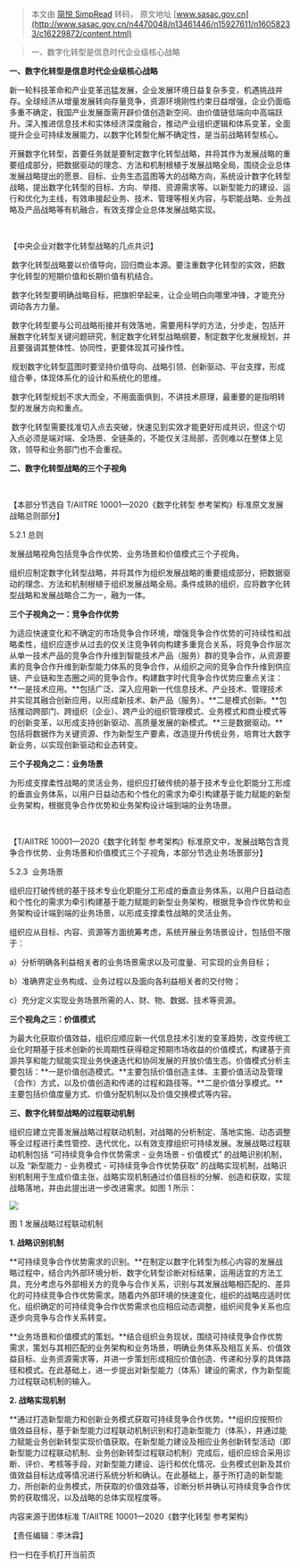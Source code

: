> 本文由 [简悦 SimpRead](http://ksria.com/simpread/) 转码， 原文地址 [www.sasac.gov.cn](http://www.sasac.gov.cn/n4470048/n13461446/n15927611/n16058233/c16229872/content.html)

> 一、数字化转型是信息时代企业级核心战略

**一、数字化转型是信息时代企业级核心战略** 

新一轮科技革命和产业变革迅猛发展，企业发展环境日益复杂多变，机遇挑战并存。全球经济从增量发展转向存量竞争，资源环境刚性约束日益增强，企业仍面临多重不确定，我国产业发展亟需开辟价值创造新空间、由价值链低端向中高端跃升。深入推进信息技术和实体经济深度融合，推动产业组织逻辑和体系变革，全面提升企业可持续发展能力，以数字化转型化解不确定性，是当前战略转型核心。

开展数字化转型，首要任务就是要制定数字化转型战略，并将其作为发展战略的重要组成部分，把数据驱动的理念、方法和机制根植于发展战略全局，围绕企业总体发展战略提出的愿景、目标、业务生态蓝图等大的战略方向，系统设计数字化转型战略，提出数字化转型的目标、方向、举措、资源需求等。以新型能力的建设、运行和优化为主线，有效串接起业务、技术、管理等相关内容，与职能战略、业务战略及产品战略等有机融合，有效支撑企业总体发展战略实现。

 

【中央企业对数字化转型战略的几点共识】

 数字化转型战略要以价值导向，回归商业本源。要注重数字化转型的实效，把数字化转型的短期价值和长期价值有机结合。

 数字化转型要明确战略目标，把旗帜举起来，让企业明白向哪里冲锋，才能充分调动各方力量。

 数字化转型要与公司战略衔接并有效落地，需要用科学的方法，分步走，包括开展数字化转型关键问题研究，制定数字化转型战略纲要，制定数字化发展规划，并且要强调其整体性、协同性，更要体现其可操作性。

 规划数字化转型蓝图时要坚持价值导向、战略引领、创新驱动、平台支撑，形成组合拳，体现体系化的设计和系统化的思维。

 数字化转型规划不求大而全，不用面面俱到，不讲技术原理，最重要的是指明转型的发展方向和重点。

 数字化转型需要找准切入点去突破，快速见到实效才能更好形成共识，但这个切入点必须是端对端、全场景、全链条的，不能仅关注局部，否则难以在整体上见效，领导和业务部门也不会重视。

**二、数字化转型战略的三个子视角**  

 

【本部分节选自 T/AIITRE 10001—2020《数字化转型 参考架构》标准原文发展战略总则部分】

5.2.1 总则

发展战略视角包括竞争合作优势、业务场景和价值模式三个子视角。

组织应制定数字化转型战略，并将其作为组织发展战略的重要组成部分，把数据驱动的理念、方法和机制根植于组织发展战略全局。条件成熟的组织，应将数字化转型战略和发展战略合二为一，融为一体。

**三个子视角之一：竞争合作优势**

为适应快速变化和不确定的市场竞争合作环境，增强竞争合作优势的可持续性和战略柔性，组织应逐步从过去的仅关注竞争转向构建多重竞合关系，将竞争合作层次从单一技术产品的竞争合作升维到智能技术产品（服务）群的竞争合作，从资源要素的竞争合作升维到新型能力体系的竞争合作，从组织之间的竞争合作升维到供应链、产业链和生态圈之间的竞争合作。构建数字时代竞争合作优势应重点关注：**一是技术应用。**包括广泛、深入应用新一代信息技术、产业技术、管理技术并实现其融合创新应用，以形成新技术、新产品（服务）。**二是模式创新。**包括推动跨部门、跨组织（企业）、跨产业的组织管理模式、业务模式和商业模式等的创新变革，以形成支持创新驱动、高质量发展的新模式。**三是数据驱动。**包括将数据作为关键资源、作为新型生产要素，改造提升传统业务，培育壮大数字新业务，以实现创新驱动和业态转变。

**三个子视角之二：业务场景**

为形成支撑柔性战略的灵活业务，组织应打破传统的基于技术专业化职能分工形成的垂直业务体系，以用户日益动态和个性化的需求为牵引构建基于能力赋能的新型业务架构，根据竞争合作优势和业务架构设计端到端的业务场景。  

 

【T/AIITRE 10001—2020《数字化转型 参考架构》标准原文中，发展战略包含竞争合作优势、业务场景和价值模式三个子视角，本部分节选业务场景部分】

5.2.3  业务场景

组织应打破传统的基于技术专业化职能分工形成的垂直业务体系，以用户日益动态和个性化的需求为牵引构建基于能力赋能的新型业务架构，根据竞争合作优势和业务架构设计端到端的业务场景，以形成支撑柔性战略的灵活业务。

组织应从目标、内容、资源等方面统筹考虑，系统开展业务场景设计，包括但不限于：

a）分析明确各利益相关者的业务场景需求以及可度量、可实现的业务目标；

b）准确界定业务构成、业务过程以及面向各利益相关者的交付物；

c）充分定义实现业务场景所需的人、财、物、数据、技术等资源。

**三个视角之三：价值模式**

为最大化获取价值效益，组织应顺应新一代信息技术引发的变革趋势，改变传统工业化时期基于技术创新的长周期性获得稳定预期市场收益的价值模式，构建基于资源共享和能力赋能实现业务快速迭代和协同发展的开放价值生态。价值模式分析主要包括：**一是价值创造模式。**主要包括价值创造主体、主要价值活动及管理（合作）方式，以及价值创造和传递的过程和路径等。**二是价值分享模式。**主要包括价值度量方式、价值分配机制以及价值交换模式等内容。

**三、数字化转型战略的过程联动机制**

组织应建立完善发展战略过程联动机制，对战略的分析制定、落地实施、动态调整等全过程进行柔性管控、迭代优化，以有效支撑组织可持续发展。发展战略过程联动机制包括 “可持续竞争合作优势需求 - 业务场景 - 价值模式” 的战略识别机制，以及 “新型能力 - 业务模式 - 可持续竞争合作优势获取” 的战略实现机制，战略识别机制用于生成价值主张，战略实现机制通过价值目标的分解、创造和获取，实现战略落地，并由此提出进一步改进需求。如图 1 所示：

**![](http://www.sasac.gov.cn/n4470048/n13461446/n15927611/n16058233/c16229872/part/16230550.png)**

图 1 发展战略过程联动机制

**1. 战略识别机制**

**可持续竞争合作优势需求的识别。**在制定以数字化转型为核心内容的发展战略过程中，结合内外部环境分析、数字化转型诊断对标结果，运用适宜的方法工具，充分考虑与外部相关方的竞争与合作关系，识别与其发展战略相匹配的、差异化的可持续竞争合作优势需求。随着内外部环境的快速变化，组织的战略应适时优化，组织确定的可持续竞争合作优势需求也应相应动态调整，组织间竞争关系也应逐步向竞争与合作关系转变。

**业务场景和价值模式的策划。**结合组织业务现状，围绕可持续竞争合作优势需求，策划与其相匹配的业务架构和业务场景，明确业务体系及相互关系、价值效益目标、业务资源需求等，并进一步策划形成相应价值创造、传递和分享的具体路径和模式。在此基础上，进一步提出对新型能力（体系）建设的需求，作为新型能力过程联动机制的输入。

**2. 战略实现机制**

**通过打造新型能力和创新业务模式获取可持续竞争合作优势。**组织应按照价值效益目标，基于新型能力过程联动机制识别和打造新型能力（体系），并通过能力赋能业务创新转型实现价值获取。在新型能力建设及相应业务创新转型活动（即新型能力过程联动机制、业务创新转型过程联动机制）完成后，组织应综合采用诊断、评价、考核等手段，对新型能力建设、运行和优化情况、业务模式创新及其价值效益目标达成等情况进行系统分析和确认。在此基础上，基于所打造的新型能力，所创新的业务模式，所获取的价值效益等，诊断分析并确认可持续竞争合作优势的获取情况，以及战略的总体实现程度等。

内容来源于团体标准 T/AIITRE 10001—2020《数字化转型 参考架构》

【责任编辑：李沐霖】

扫一扫在手机打开当前页